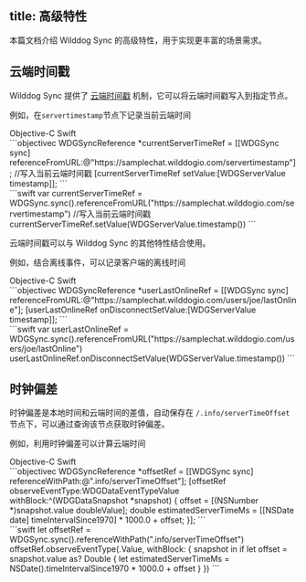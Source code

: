 
title: 高级特性
---
本篇文档介绍 Wilddog Sync 的高级特性，用于实现更丰富的场景需求。


## 云端时间戳

Wilddog Sync 提供了 [云端时间戳](/api/sync/ios/api.html#timestamp) 机制，它可以将云端时间戳写入到指定节点。

例如，在`servertimestamp`节点下记录当前云端时间

<div class="slide">
<div class='slide-title'>
  <span class="slide-tab tab-current">Objective-C</span>
  <span class="slide-tab">Swift</span>
</div>
<div class="slide-content slide-content-show">
```objectivec
WDGSyncReference *currentServerTimeRef = [[WDGSync sync] referenceFromURL:@"https://samplechat.wilddogio.com/servertimestamp"];
//写入当前云端时间戳
[currentServerTimeRef setValue:[WDGServerValue timestamp]];
```
</div>
<div class="slide-content">
```swift
var currentServerTimeRef = WDGSync.sync().referenceFromURL("https://samplechat.wilddogio.com/servertimestamp")
//写入当前云端时间戳
currentServerTimeRef.setValue(WDGServerValue.timestamp())
```
</div>
</div>

云端时间戳可以与 Wilddog Sync 的其他特性结合使用。

例如，结合离线事件，可以记录客户端的离线时间

<div class="slide">
<div class='slide-title'>
  <span class="slide-tab tab-current">Objective-C</span>
  <span class="slide-tab">Swift</span>
</div>
<div class="slide-content slide-content-show">
```objectivec
WDGSyncReference *userLastOnlineRef = [[WDGSync sync] referenceFromURL:@"https://samplechat.wilddogio.com/users/joe/lastOnline"];
[userLastOnlineRef onDisconnectSetValue:[WDGServerValue timestamp]];
```
</div>
<div class="slide-content">
```swift
var userLastOnlineRef = WDGSync.sync().referenceFromURL("https://samplechat.wilddogio.com/users/joe/lastOnline")
userLastOnlineRef.onDisconnectSetValue(WDGServerValue.timestamp())
```
</div>
</div>

## 时钟偏差

时钟偏差是本地时间和云端时间的差值，自动保存在 `/.info/serverTimeOffset` 节点下，可以通过查询该节点获取时钟偏差。

例如，利用时钟偏差可以计算云端时间

<div class="slide">
<div class='slide-title'>
  <span class="slide-tab tab-current">Objective-C</span>
  <span class="slide-tab">Swift</span>
</div>
<div class="slide-content slide-content-show">
```objectivec
WDGSyncReference *offsetRef = [[WDGSync sync] referenceWithPath:@".info/serverTimeOffset"];
[offsetRef observeEventType:WDGDataEventTypeValue withBlock:^(WDGDataSnapshot *snapshot) {
  offset = [(NSNumber *)snapshot.value doubleValue];
  double estimatedServerTimeMs = [[NSDate date] timeIntervalSince1970] * 1000.0 + offset;
}];
```
</div>
<div class="slide-content">
```swift
let offsetRef = WDGSync.sync().referenceWithPath(".info/serverTimeOffset")
offsetRef.observeEventType(.Value, withBlock: { snapshot in
    if let offset = snapshot.value as? Double {
        let estimatedServerTimeMs = NSDate().timeIntervalSince1970 * 1000.0 + offset
    }
})
```
</div>
</div>
